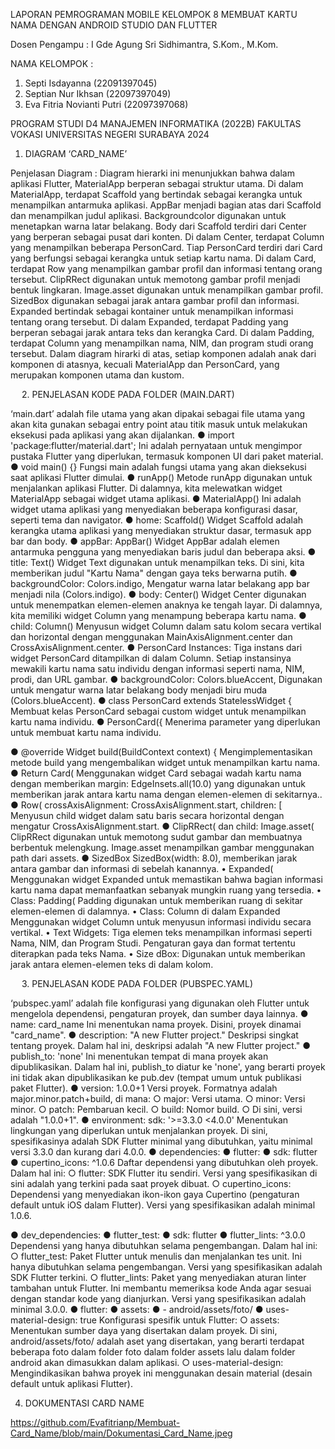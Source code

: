 LAPORAN PEMROGRAMAN MOBILE KELOMPOK 8 
MEMBUAT KARTU NAMA DENGAN ANDROID STUDIO DAN FLUTTER
 

Dosen Pengampu :
I Gde Agung Sri Sidhimantra, S.Kom., M.Kom.

NAMA KELOMPOK :
1.	Septi Isdayanna 		(22091397045)
2.	Septian Nur Ikhsan 		(22097397049)
3.	Eva Fitria Novianti Putri 	(22097397068)



PROGRAM STUDI D4 MANAJEMEN INFORMATIKA (2022B)
FAKULTAS VOKASI
UNIVERSITAS NEGERI SURABAYA
2024
1.	DIAGRAM ‘CARD_NAME’ 
 
Penjelasan Diagram :
Diagram hierarki ini menunjukkan bahwa dalam aplikasi Flutter, MaterialApp berperan sebagai struktur utama. Di dalam MaterialApp, terdapat Scaffold yang bertindak sebagai kerangka untuk menampilkan antarmuka aplikasi. AppBar menjadi bagian atas dari Scaffold dan menampilkan judul aplikasi. Backgroundcolor digunakan untuk menetapkan warna latar belakang. Body dari Scaffold terdiri dari Center yang berperan sebagai pusat dari konten. Di dalam Center, terdapat Column yang menampilkan beberapa PersonCard.
Tiap PersonCard terdiri dari Card yang berfungsi sebagai kerangka untuk setiap kartu nama. Di dalam Card, terdapat Row yang menampilkan gambar profil dan informasi tentang orang tersebut. ClipRRect digunakan untuk memotong gambar profil menjadi bentuk lingkaran. Image.asset digunakan untuk menampilkan gambar profil. SizedBox digunakan sebagai jarak antara gambar profil dan informasi. Expanded bertindak sebagai kontainer untuk menampilkan informasi tentang orang tersebut. Di dalam Expanded, terdapat Padding yang berperan sebagai jarak antara teks dan kerangka Card. Di dalam Padding, terdapat Column yang menampilkan nama, NIM, dan program studi orang tersebut.
Dalam diagram hirarki di atas, setiap komponen adalah anak dari komponen di atasnya, kecuali MaterialApp dan PersonCard, yang merupakan komponen utama dan kustom.

 
2.	PENJELASAN KODE PADA FOLDER (MAIN.DART)
 
 
 
 
 
‘main.dart’ adalah file utama yang akan dipakai sebagai file utama yang akan kita gunakan sebagai entry point atau titik masuk untuk melakukan eksekusi pada aplikasi yang akan dijalankan. 
●	import 'package:flutter/material.dart';
Ini adalah pernyataan untuk mengimpor pustaka Flutter yang diperlukan, termasuk komponen UI dari paket material.
●	void main() {}
Fungsi main adalah fungsi utama yang akan dieksekusi saat aplikasi Flutter dimulai.
●	runApp()
Metode runApp digunakan untuk menjalankan aplikasi Flutter. Di dalamnya, kita melewatkan widget MaterialApp sebagai widget utama aplikasi.
●	MaterialApp()
Ini adalah widget utama aplikasi yang menyediakan beberapa konfigurasi dasar, seperti tema dan navigator.
●	home: Scaffold()
Widget Scaffold adalah kerangka utama aplikasi yang menyediakan struktur dasar, termasuk app bar dan body.
●	appBar: AppBar()
Widget AppBar adalah elemen antarmuka pengguna yang menyediakan baris judul dan beberapa aksi.
●	title: Text()
Widget Text digunakan untuk menampilkan teks. Di sini, kita memberikan judul "Kartu Nama" dengan gaya teks berwarna putih.
●	backgroundColor: Colors.indigo,
Mengatur warna latar belakang app bar menjadi nila (Colors.indigo).
●	body: Center()
Widget Center digunakan untuk menempatkan elemen-elemen anaknya ke tengah layar. Di dalamnya, kita memiliki widget Column yang menampung beberapa kartu nama.
●	child: Column()
Menyusun widget Column dalam satu kolom secara vertikal dan horizontal dengan menggunakan MainAxisAlignment.center dan CrossAxisAlignment.center.
●	PersonCard Instances:
Tiga instans dari widget PersonCard ditampilkan di dalam Column. Setiap instansinya mewakili kartu nama satu individu dengan informasi seperti nama, NIM, prodi, dan URL gambar.
●	backgroundColor: Colors.blueAccent,
Digunakan untuk mengatur warna latar belakang body menjadi biru muda (Colors.blueAccent).
●	class PersonCard extends StatelessWidget {
Membuat kelas PersonCard sebagai custom widget untuk menampilkan kartu nama individu.
●	PersonCard({
Menerima parameter yang diperlukan untuk membuat kartu nama individu.

●	@override
Widget build(BuildContext context) {
Mengimplementasikan metode build yang mengembalikan widget untuk menampilkan kartu nama.
●	Return Card(
Menggunakan widget Card sebagai wadah kartu nama dengan memberikan margin: EdgeInsets.all(10.0) yang digunakan untuk memberikan jarak antara kartu nama dengan elemen-elemen di sekitarnya..
●	Row(
  crossAxisAlignment: CrossAxisAlignment.start,
  children: [
Menyusun child widget dalam satu baris secara horizontal dengan mengatur CrossAxisAlignment.start.
●	ClipRRect( dan child: Image.asset(
ClipRRect digunakan untuk memotong sudut gambar dan membuatnya berbentuk melengkung. Image.asset menampilkan gambar menggunakan path dari assets.
●	SizedBox
SizedBox(width: 8.0), memberikan jarak antara gambar dan informasi di sebelah kanannya.
•	Expanded(
Menggunakan widget Expanded untuk memastikan bahwa bagian informasi kartu nama dapat memanfaatkan sebanyak mungkin ruang yang tersedia.
•	Class: Padding(
Padding digunakan untuk memberikan ruang di sekitar elemen-elemen di dalamnya.
•	Class: Column di dalam Expanded
Menggunakan widget Column untuk menyusun informasi individu secara vertikal.
•	Text Widgets:
Tiga elemen teks menampilkan informasi seperti Nama, NIM, dan Program Studi. Pengaturan gaya dan format tertentu diterapkan pada teks Nama.
•	Size dBox:
Digunakan untuk memberikan jarak antara elemen-elemen teks di dalam kolom.


 
3.	PENJELASAN KODE PADA FOLDER (PUBSPEC.YAML)
 
‘pubspec.yaml’ adalah file konfigurasi yang digunakan oleh Flutter untuk mengelola dependensi, pengaturan proyek, dan sumber daya lainnya.
●	name: card_name
Ini menentukan nama proyek. Disini, proyek dinamai "card_name".
●	description: "A new Flutter project."
Deskripsi singkat tentang proyek. Dalam hal ini, deskripsi adalah "A new Flutter project."
●	publish_to: 'none' 
Ini menentukan tempat di mana proyek akan dipublikasikan. Dalam hal ini, publish_to diatur ke 'none', yang berarti proyek ini tidak akan dipublikasikan ke pub.dev (tempat umum untuk publikasi paket Flutter).
●	version: 1.0.0+1
Versi proyek. Formatnya adalah major.minor.patch+build, di mana:
○	major: Versi utama.
○	minor: Versi minor.
○	patch: Pembaruan kecil.
○	build: Nomor build.
○	Di sini, versi adalah "1.0.0+1".
●	environment:  sdk: '>=3.3.0 <4.0.0'
Menentukan lingkungan yang diperlukan untuk menjalankan proyek. Di sini, spesifikasinya adalah SDK Flutter minimal yang dibutuhkan, yaitu minimal versi 3.3.0 dan kurang dari 4.0.0.
●	dependencies:
●	  flutter:
●	    sdk: flutter
●	  cupertino_icons: ^1.0.6
Daftar dependensi yang dibutuhkan oleh proyek. Dalam hal ini:
○	flutter: SDK Flutter itu sendiri. Versi yang spesifikasikan di sini adalah yang terkini pada saat proyek dibuat.
○	cupertino_icons: Dependensi yang menyediakan ikon-ikon gaya Cupertino (pengaturan default untuk iOS dalam Flutter). Versi yang spesifikasikan adalah minimal 1.0.6.

●	dev_dependencies:
●	  flutter_test:
●	    sdk: flutter
●	  flutter_lints: ^3.0.0
Dependensi yang hanya dibutuhkan selama pengembangan. Dalam hal ini:
○	flutter_test: Paket Flutter untuk menulis dan menjalankan tes unit. Ini hanya dibutuhkan selama pengembangan. Versi yang spesifikasikan adalah SDK Flutter terkini.
○	flutter_lints: Paket yang menyediakan aturan linter tambahan untuk Flutter. Ini membantu memeriksa kode Anda agar sesuai dengan standar kode yang dianjurkan. Versi yang spesifikasikan adalah minimal 3.0.0.
●	flutter:
●	  assets:
●	  - android/assets/foto/ 
●	  uses-material-design: true
Konfigurasi spesifik untuk Flutter:
○	assets: Menentukan sumber daya yang disertakan dalam proyek. Di sini, android/assets/foto/ adalah aset yang disertakan, yang berarti terdapat beberapa foto dalam folder foto dalam folder assets lalu dalam folder android akan dimasukkan dalam aplikasi.
○	uses-material-design: Mengindikasikan bahwa proyek ini menggunakan desain material (desain default untuk aplikasi Flutter).

4.	DOKUMENTASI CARD NAME
 
https://github.com/Evafitrianp/Membuat-Card_Name/blob/main/Dokumentasi_Card_Name.jpeg
